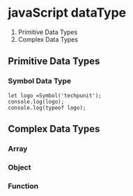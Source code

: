 # javaScript dataType 

1. Primitive Data Types
2. Complex Data Types

## Primitive Data Types

### Symbol Data Type

```
let logo =Symbol('techpunit');
console.log(logo);
console.log(typeof logo);
```




## Complex Data Types

### Array

### Object

### Function

